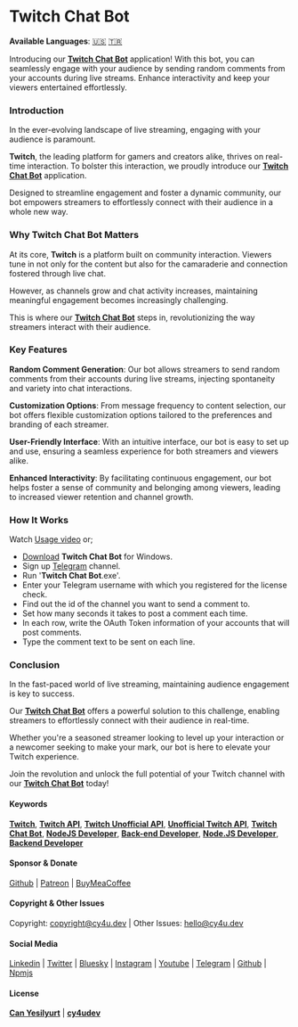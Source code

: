 # Twitch Chat Bot


**Available Languages**: [🇺🇸](https://cy4u.dev/Twitch-Chat-Bot/ "English") [🇹🇷](https://cy4u.dev/Twitch-Chat-Bot/tr "Turkish")

Introducing our [**Twitch Chat Bot**](https://cy4u.dev/Twitch-Chat-Bot/ "Twitch Chat Bot") application! With this bot, you can seamlessly engage with your audience by sending random comments from your accounts during live streams. Enhance interactivity and keep your viewers entertained effortlessly.

### Introduction
In the ever-evolving landscape of live streaming, engaging with your audience is paramount.

**Twitch**, the leading platform for gamers and creators alike, thrives on real-time interaction. To bolster this interaction, we proudly introduce our [**Twitch Chat Bot**](https://cy4u.dev/Twitch-Chat-Bot/ "Twitch Chat Bot") application.

Designed to streamline engagement and foster a dynamic community, our bot empowers streamers to effortlessly connect with their audience in a whole new way.

### Why Twitch Chat Bot Matters
At its core, **Twitch** is a platform built on community interaction. Viewers tune in not only for the content but also for the camaraderie and connection fostered through live chat.

However, as channels grow and chat activity increases, maintaining meaningful engagement becomes increasingly challenging.

This is where our [**Twitch Chat Bot**](https://cy4u.dev/Twitch-Chat-Bot/ "Twitch Chat Bot") steps in, revolutionizing the way streamers interact with their audience.

### Key Features

**Random Comment Generation**: Our bot allows streamers to send random comments from their accounts during live streams, injecting spontaneity and variety into chat interactions.

**Customization Options**: From message frequency to content selection, our bot offers flexible customization options tailored to the preferences and branding of each streamer.

**User-Friendly Interface**: With an intuitive interface, our bot is easy to set up and use, ensuring a seamless experience for both streamers and viewers alike.

**Enhanced Interactivity**: By facilitating continuous engagement, our bot helps foster a sense of community and belonging among viewers, leading to increased viewer retention and channel growth.

### How It Works
Watch [Usage video](https://www.youtube.com/watch?v=vIOtKpeFRpI "Usage video") or;

- [Download](https://github.com/cy4udev/Twitch-Chat-Bot/raw/Windows/Twitch%20Chat%20Bot%20Installer.exe?download= "Download") **Twitch Chat Bot** for Windows.
- Sign up [Telegram](http://t.me/cy4udev_signupbot "Telegram") channel.
- Run '**Twitch Chat Bot**.exe'.
- Enter your Telegram username with which you registered for the license check.
- Find out the id of the channel you want to send a comment to.
- Set how many seconds it takes to post a comment each time.
- In each row, write the OAuth Token information of your accounts that will post comments.
- Type the comment text to be sent on each line.


### Conclusion
In the fast-paced world of live streaming, maintaining audience engagement is key to success. 

Our [**Twitch Chat Bot**](https://cy4u.dev/Twitch-Chat-Bot/ "Twitch Chat Bot") offers a powerful solution to this challenge, enabling streamers to effortlessly connect with their audience in real-time.

Whether you're a seasoned streamer looking to level up your interaction or a newcomer seeking to make your mark, our bot is here to elevate your Twitch experience.

Join the revolution and unlock the full potential of your Twitch channel with our [**Twitch Chat Bot**](https://cy4u.dev/Twitch-Chat-Bot/ "Twitch Chat Bot") today!

#### Keywords

[**Twitch**](https://cy4u.dev/Twitch-Chat-Bot/ "Twitch"), [**Twitch API**](https://cy4u.dev/Twitch-Chat-Bot/ "Twitch API"), [**Twitch Unofficial API**](https://cy4u.dev/Twitch-Chat-Bot/ "Twitch Unofficial API"), [**Unofficial Twitch API**](https://cy4u.dev/Twitch-Chat-Bot/ "Unofficial Twitch API"), [**Twitch Chat Bot**](https://cy4u.dev/Twitch-Chat-Bot "Twitch Chat Bot"), [**NodeJS Developer**](https://cy4u.dev "NodeJS Developer"), [**Back-end Developer**](https://cy4u.dev "Back-end Developer"), [**Node.JS Developer**](https://cy4u.dev "Node.JS Developer"), [**Backend Developer**](https://cy4u.dev "Backend Developer")

#### Sponsor & Donate

[Github](https://github.com/sponsors/cy4udev "cy4udev github") | [Patreon](https://patreon.com/cy4udev "cy4udev patreon") | [BuyMeaCoffee](https://www.buymeacoffee.com/cy4udev "cy4udev BuyMeaCoffee")

#### Copyright & Other Issues

Copyright: [copyright@cy4u.dev](mailto:copyright@cy4u.dev "copyright@cy4u.dev") | Other Issues: [hello@cy4u.dev](mailto:hello@cy4u.dev "hello@cy4u.dev")

#### Social Media

[Linkedin](https://www.linkedin.com/company/cy4udev/ "cy4udev linkedin") | [Twitter](https://twitter.com/cy4udev "cy4udev twitter") | [Bluesky](https://bsky.app/profile/cy4u.dev "cy4udev bluesky") | [Instagram](https://instagram.com/cy4udev "cy4udev instagram") | [Youtube](https://www.youtube.com/@cy4udev "cy4udev youtube") | [Telegram](https://t.me/cy4udev "cy4udev telegram") | [Github](https://github.com/cy4udev "cy4udev github") | [Npmjs](https://www.npmjs.com/~cy4udev "cy4udev npmjs")

#### License

[**Can Yesilyurt**](https://canyesilyurt.com "Can Yesilyurt") | [**cy4udev**](https://cy4u.dev "cy4udev")
